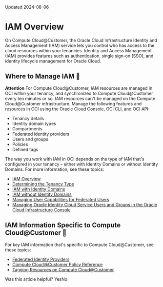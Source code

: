 Updated 2024-08-06
# IAM Overview
On Compute Cloud@Customer, the Oracle Cloud Infrastructure Identity and Access Management (IAM) service lets you control who has access to the cloud resources within your tenancies.
Identity and Access Management (IAM) provides features such as authentication, single sign-on (SSO), and identity lifecycle management for Oracle Cloud.
## Where to Manage IAM 🔗 
**Attention**
For Compute Cloud@Customer, IAM resources are managed in OCI within your tenancy, and synchronized to Compute Cloud@Customer every ten minutes or so. IAM resources can't be managed on the Compute Cloud@Customer infrastructure.
Manage the following features and resources in OCI using the Oracle Cloud Console, OCI CLI, and OCI API:
  * Tenancy details
  * Identity domain types
  * Compartments
  * Federated identity providers
  * Users and groups
  * Policies
  * Defined tags


The way you work with IAM in OCI depends on the type of IAM that's configured in your tenancy – either with Identity Domains or without Identity Domains. For more information, see these topics:
  * [IAM Overview](https://docs.oracle.com/iaas/compute-cloud-at-customer/topics/iam/identify-learn.htm)
  * [Determining the Tenancy Type](https://docs.oracle.com/iaas/Content/Security/Reference/determining_the_tenancy_type.htm)
  * [IAM with Identity Domains](https://docs.oracle.com/iaas/Content/Identity/home.htm)
  * [IAM without Identity Domains](https://docs.oracle.com/iaas/Content/Identity/home1.htm)
  * [Managing User Capabilities for Federated Users](https://docs.oracle.com/iaas/Content/Identity/userfed/managing-users-federated.htm)
  * [Managing Oracle Identity Cloud Service Users and Groups in the Oracle Cloud Infrastructure Console](https://docs.oracle.com/iaas/Content/Identity/Tasks/addingidcsusersandgroups.htm)


## IAM Information Specific to Compute Cloud@Customer 🔗 
For key IAM information that's specific to Compute Cloud@Customer, see these topics:
  * [Federated Identity Providers](https://docs.oracle.com/en-us/iaas/compute-cloud-at-customer/topics/iam/federated-identity-providers.htm#federated-identity-providers "The Compute Cloud@Customer service uses the same federated identity provider that provides your identity services to Oracle Cloud Infrastructure. The identity provider manages usernames, passwords, and authentication to access the service.")
  * [Compute Cloud@Customer Policy Reference](https://docs.oracle.com/en-us/iaas/compute-cloud-at-customer/topics/iam/policy-reference.htm#policy-reference "Use policies to control access to Compute Cloud@Customer infrastructure and upgrade schedule operations.")
  * [Tagging Resources on Compute Cloud@Customer](https://docs.oracle.com/en-us/iaas/compute-cloud-at-customer/topics/tags/tagging.htm#tagging "On Compute Cloud@Customer, tagging enables you to add metadata to resources by defining key/value pairs that are assigned to resources. You can use the tags to organize and list resources based on your business needs.")


Was this article helpful?
YesNo

